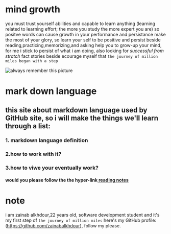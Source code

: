 # mind growth 

you must trust yourself abilities and capable to learn anything (learning related to learning effort; the more you study the more expert you are) so positve words can cause growth in your performance and persistance make the most of your glory, so learn your self to be positive and persist beside reading,practicing,memorizing,and asking help you to grow-up your mind, for me i stick to persist of what i am doing, also looking for  *successful from stratch*  fact stories beside ecourage myself that `the journey of million miles began with a step`

![always remember this picture](https://millionmilesecrets.com/wp-content/uploads/shutterstock_1122341234.jpg)

# mark down language
## this site about markdown language used by GitHub site, so i will make the things we'll learn through a list:
### 1. markdown language definition
### 2.how to work with it?
### 3.how to viwe your eventually work?
#### would you please follow the the hyper-link[ reading notes ](https://zainabalkhdour.github.io/reading-notes/)

# note 
i am zainab alkhdour,22 years old, software development student and it's my first step of `the journey of million miles`
here's my GitHub profile: (https://github.com/zainabalkhdour), follow my please.
